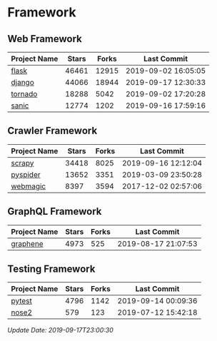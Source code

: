 # Framework

## Web Framework

| Project Name | Stars | Forks | Last Commit |
| ------------ | ----- | ----- | ----------- |
| [flask](https://github.com/pallets/flask) | 46461 | 12915 | 2019-09-02 16:05:05 |
| [django](https://github.com/django/django) | 44066 | 18944 | 2019-09-17 12:30:33 |
| [tornado](https://github.com/tornadoweb/tornado) | 18288 | 5042 | 2019-09-02 17:20:28 |
| [sanic](https://github.com/huge-success/sanic) | 12774 | 1202 | 2019-09-16 17:59:16 |

## Crawler Framework

| Project Name | Stars | Forks | Last Commit |
| ------------ | ----- | ----- | ----------- |
| [scrapy](https://github.com/scrapy/scrapy) | 34418 | 8025 | 2019-09-16 12:12:04 |
| [pyspider](https://github.com/binux/pyspider) | 13652 | 3351 | 2019-03-09 23:50:28 |
| [webmagic](https://github.com/code4craft/webmagic) | 8397 | 3594 | 2017-12-02 02:57:06 |

## GraphQL Framework

| Project Name | Stars | Forks | Last Commit |
| ------------ | ----- | ----- | ----------- |
| [graphene](https://github.com/graphql-python/graphene) | 4973 | 525 | 2019-08-17 21:07:53 |

## Testing Framework

| Project Name | Stars | Forks | Last Commit |
| ------------ | ----- | ----- | ----------- |
| [pytest](https://github.com/pytest-dev/pytest) | 4796 | 1142 | 2019-09-14 00:09:36 |
| [nose2](https://github.com/nose-devs/nose2) | 579 | 123 | 2019-07-12 15:42:18 |

*Update Date: 2019-09-17T23:00:30*